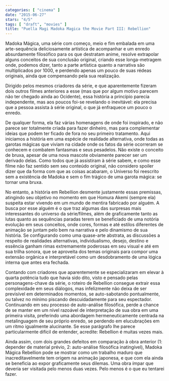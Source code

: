 ```yaml
---
categories: [ "cinema" ]
date: "2015-06-27"
stars: "4/5"
tags: [ "draft", "movies" ]
title: "Puella Magi Madoka Magica the Movie Part III: Rebellion"
---
```

Madoka Mágica, uma série com começo, meio e fim embalada em uma
arte-sequência deliciosamente artística de acompanhar e um enredo
absurdamente filosófico para os que destratam anime, resolve extrapolar
alguns conceitos de sua conclusão original, criando esse longa-metragem
onde, podemos dizer, tanto a parte artística quanto a narrativa são
multiplicados por 1000, e perdendo apenas um pouco de suas rédeas
originais, ainda que compensando pela sua realização.

Dirigido pelos mesmos criadores da série, e que aparentemente fizeram
dois outros filmes anteriores a esse (mas que por algum motivo parecem
não ter chegado ainda ao Ocidente), essa história a princípio parecia
independente, mas aos poucos foi-se revelando o inevitável: ela precisa
que a pessoa assista à série original, o que já enfraquece um pouco
o enredo.

De qualquer forma, ela faz várias homenagens de onde foi inspirado,
e não parece ser totalmente criada para fazer dinheiro, mas para
complementar ideias que podem ter ficado de fora no seu primeiro
tratamento. Aqui iniciamos a história em uma espécie de realidade
alternativa, onde todas as garotas mágicas que viviam na cidade onde
os fatos da série ocorreram se conhecem e combatem fantasmas e seus
pesadelos. Não existe o conceito de bruxa, apesar de uma nova mascote
obviamente parecer ser um derivado delas. Como todos que já assistiram
à série sabem, e como esse filme não faz sentido sem seu conteúdo
original, não considero spoiler dizer que da forma com que as coisas
acabaram, o Universo foi reescrito sem a existência de Madoka e sem o
fim trágico de uma garota mágica: se tornar uma bruxa.

No entanto, a história em Rebellion desmente justamente essas
premissas, atingindo seu objetivo no momento em que Homura Akemi
(sempre ela) suspeita estar vivendo em um mundo de mentira fabricado por
alguém. A busca por esse alguém é o que traz algumas das surpresas
mais interessantes do universo da série/filmes, além de graficamente
tanto as lutas quanto as sequências paradas terem se beneficiado de
uma notória evolução em seus conceitos, onde cores, formas e até
estilos diferentes de animação se juntam pelo bem na narrativa e pelo
dinamismo de sua história. Se configurando como uma quase-arte abstrata,
as discussões a respeito de realidades alternativas, individualismo,
desejo, destino e essência ganham rimas extremamente poderosas em seu
visual e até em sua trilha sonora, que se aproveita dos temas originais
para compor uma extensão orgânica e interpretável como um desdobramento
de uma lógica interna que antes era fechada.

Contando com criadores que aparentemente se especializaram em
elevar à quarta potência tudo que havia sido dito, visto e pensado
pelas personagens-chave da série, o roteiro de Rebellion consegue
extrair essa complexidade em seus diálogos, mas infelizmente não
deixa de ser previsível em determinados momentos, se auto-sabotando
pontualmente, ou talvez no mínimo piscando descuidadamente para seu
espectador. Continuando em seu processo de auto-análise filosófica,
perde a chance de se manter em um nível razoável de interpretação
de sua obra em uma primeira visita, preferindo uma abordagem
hermeneuticamente centrada na metalinguagem de seu próprio enredo, se
perdendo em elucubrações em um ritmo igualmente alucinante. Se esse
parágrafo lhe parece particularmente difícil de entender, acredite:
Rebellion é muitas vezes mais.

Ainda assim, com dois grandes defeitos em comparação à obra
anterior (1: depender de material prévio, 2: auto-análise filosófica
inatingível), Madoka Mágica Rebellion pode se mostrar como um trabalho
maduro que inacreditavelmente tem origem na animação japonesa, e que
com ela ainda se beneficia ao expor graficamente seus dilemas. Uma obra
ímpar que deveria ser visitada pelo menos duas vezes. Pelo menos é o
que eu tentarei fazer.
